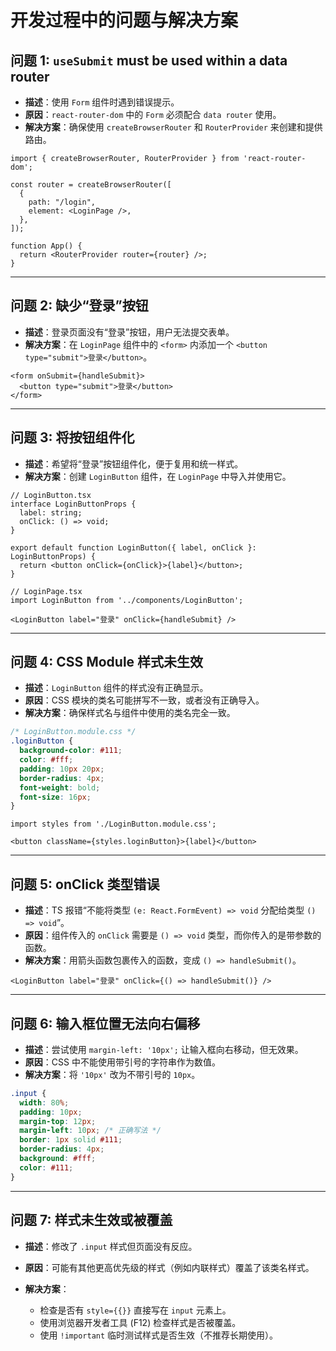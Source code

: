 # 开发过程中的问题与解决方案

## 问题 1: `useSubmit` must be used within a data router

* **描述**：使用 `Form` 组件时遇到错误提示。
* **原因**：`react-router-dom` 中的 `Form` 必须配合 `data router` 使用。
* **解决方案**：确保使用 `createBrowserRouter` 和 `RouterProvider` 来创建和提供路由。

```tsx
import { createBrowserRouter, RouterProvider } from 'react-router-dom';

const router = createBrowserRouter([
  {
    path: "/login",
    element: <LoginPage />,
  },
]);

function App() {
  return <RouterProvider router={router} />;
}
```

---

## 问题 2: 缺少“登录”按钮

* **描述**：登录页面没有“登录”按钮，用户无法提交表单。
* **解决方案**：在 `LoginPage` 组件中的 `<form>` 内添加一个 `<button type="submit">登录</button>`。

```tsx
<form onSubmit={handleSubmit}>
  <button type="submit">登录</button>
</form>
```

---

## 问题 3: 将按钮组件化

* **描述**：希望将“登录”按钮组件化，便于复用和统一样式。
* **解决方案**：创建 `LoginButton` 组件，在 `LoginPage` 中导入并使用它。

```tsx
// LoginButton.tsx
interface LoginButtonProps {
  label: string;
  onClick: () => void;
}

export default function LoginButton({ label, onClick }: LoginButtonProps) {
  return <button onClick={onClick}>{label}</button>;
}
```

```tsx
// LoginPage.tsx
import LoginButton from '../components/LoginButton';

<LoginButton label="登录" onClick={handleSubmit} />
```

---

## 问题 4: CSS Module 样式未生效

* **描述**：`LoginButton` 组件的样式没有正确显示。
* **原因**：CSS 模块的类名可能拼写不一致，或者没有正确导入。
* **解决方案**：确保样式名与组件中使用的类名完全一致。

```css
/* LoginButton.module.css */
.loginButton {
  background-color: #111;
  color: #fff;
  padding: 10px 20px;
  border-radius: 4px;
  font-weight: bold;
  font-size: 16px;
}
```

```tsx
import styles from './LoginButton.module.css';

<button className={styles.loginButton}>{label}</button>
```

---

## 问题 5: onClick 类型错误

* **描述**：TS 报错“不能将类型 `(e: React.FormEvent) => void` 分配给类型 `() => void`”。
* **原因**：组件传入的 `onClick` 需要是 `() => void` 类型，而你传入的是带参数的函数。
* **解决方案**：用箭头函数包裹传入的函数，变成 `() => handleSubmit()`。

```tsx
<LoginButton label="登录" onClick={() => handleSubmit()} />
```

---

## 问题 6: 输入框位置无法向右偏移

* **描述**：尝试使用 `margin-left: '10px';` 让输入框向右移动，但无效果。
* **原因**：CSS 中不能使用带引号的字符串作为数值。
* **解决方案**：将 `'10px'` 改为不带引号的 `10px`。

```css
.input {
  width: 80%;
  padding: 10px;
  margin-top: 12px;
  margin-left: 10px; /* 正确写法 */
  border: 1px solid #111;
  border-radius: 4px;
  background: #fff;
  color: #111;
}
```

---

## 问题 7: 样式未生效或被覆盖

* **描述**：修改了 `.input` 样式但页面没有反应。
* **原因**：可能有其他更高优先级的样式（例如内联样式）覆盖了该类名样式。
* **解决方案**：

  * 检查是否有 `style={{}}` 直接写在 `input` 元素上。
  * 使用浏览器开发者工具 (F12) 检查样式是否被覆盖。
  * 使用 `!important` 临时测试样式是否生效（不推荐长期使用）。
